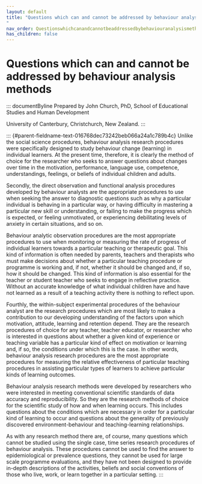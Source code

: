 ```yaml
---
layout: default
title: "Questions which can and cannot be addressed by behaviour analysis methods 
"
nav_order: Questionswhichcanandcannotbeaddressedbybehaviouranalysismethods
has_children: false
---
```

# Questions which can and cannot be addressed by behaviour analysis methods 


::: documentByline
Prepared by John Church, PhD, School of Educational Studies and Human
Development

University of Canterbury, Christchurch, New Zealand.
:::

::: {#parent-fieldname-text-016768dec73242beb066a24a1c789b4c}
Unlike the social science procedures, behaviour analysis research
procedures were specifically designed to study behaviour change
(learning) in individual learners. At the present time, therefore, it is
clearly the method of choice for the researcher who seeks to answer
questions about changes over time in the motivation, performance,
language use, competence, understandings, feelings, or beliefs of
individual children and adults.

Secondly, the direct observation and functional analysis procedures
developed by behaviour analysts are the appropriate procedures to use
when seeking the answer to diagnostic questions such as why a particular
individual is behaving in a particular way, or having difficulty in
mastering a particular new skill or understanding, or failing to make
the progress which is expected, or feeling unmotivated, or experiencing
debilitating levels of anxiety in certain situations, and so on.

Behaviour analytic observation procedures are the most appropriate
procedures to use when monitoring or measuring the rate of progress of
individual learners towards a particular teaching or therapeutic goal.
This kind of information is often needed by parents, teachers and
therapists who must make decisions about whether a particular teaching
procedure or programme is working and, if not, whether it should be
changed and, if so, how it should be changed. This kind of information
is also essential for the teacher or student teacher who seeks to engage
in reflective practice. Without an accurate knowledge of what individual
children have and have not learned as a result of a teaching activity
there is nothing to reflect upon.

Fourthly, the within-subject experimental procedures of the behaviour
analyst are the research procedures which are most likely to make a
contribution to our developing understanding of the factors upon which
motivation, attitude, learning and retention depend. They are the
research procedures of choice for any teacher, teacher educator, or
researcher who is interested in questions about whether a given kind of
experience or teaching variable has a particular kind of effect on
motivation or learning and, if so, the conditions under which this is
the case. In other words, behaviour analysis research procedures are the
most appropriate procedures for measuring the relative effectiveness of
particular teaching procedures in assisting particular types of learners
to achieve particular kinds of learning outcomes.

Behaviour analysis research methods were developed by researchers who
were interested in meeting conventional scientific standards of data
accuracy and reproducibility. So they are the research methods of choice
for the scientific study of how and when learning occurs. This includes
questions about the conditions which are necessary in order for a
particular kind of learning to occur and questions about the generality
of previously discovered environment-behaviour and teaching-learning
relationships.

As with any research method there are, of course, many questions which
cannot be studied using the single case, time series research procedures
of behaviour analysis. These procedures cannot be used to find the
answer to epidemiological or prevalence questions, they cannot be used
for large scale programme evaluations, and they have not been designed
to provide in-depth descriptions of the activities, beliefs and social
conventions of those who live, work, or learn together in a particular
setting.
:::
